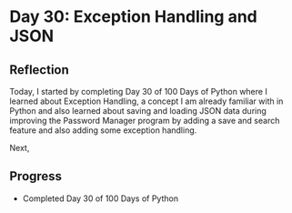 # Day 30: Exception Handling and JSON

## Reflection  
  Today, I started by completing Day 30 of 100 Days of Python where I learned about Exception Handling, a concept I am already familiar with in Python and also learned about saving and loading JSON data during improving the Password Manager program by adding a save and search feature and also adding some exception handling.

  Next, 

## Progress
 - Completed Day 30 of 100 Days of Python